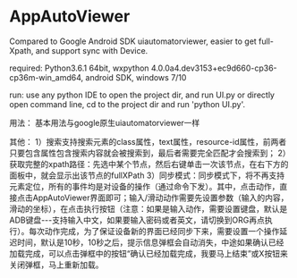 # AppAutoViewer
Compared to Google Android SDK uiautomatorviewer, easier to get full-Xpath, and support sync with Device.

required: Python3.6.1 64bit, wxpython 4.0.0a4.dev3153+ec9d660-cp36-cp36m-win_amd64, android SDK, windows 7/10

run: use any python IDE to open the project dir, and run UI.py or directly open command line, cd to the project dir and run 'python UI.py'.

用法：
基本用法与google原生uiautomatorviewer一样

其他：
1）搜索支持搜索元素的class属性，text属性，resource-id属性，前两者只要包含属性包含搜索内容就会被搜索到，最后者需要完全匹配才会搜索到；
2）获取完整的xpath路径：先选中某个节点，然后右键单击一次该节点，在右下方的面板中，就会显示出该节点的fullXPath
3）同步模式：同步模式下，将不再支持元素定位，所有的事件均是对设备的操作（通过命令下发）。其中，点击动作，直接点击AppAutoViewer界面即可；输入/滑动动作需要先设置参数（输入的内容，滑动的坐标），在点击执行按钮（注意：如果是输入动作，需要设置键盘，默认是ADB键盘---支持输入中文，如果要输入密码或者英文，请切换到ORG再点执行）。每次动作完成，为了保证设备新的界面已经同步下来，需要设置一个操作延迟时间，默认是10秒，10秒之后，提示信息弹框会自动消失，中途如果确认已经加载完成，可以点击弹框中的按钮“确认已经加载完成，我要马上结束”或X按钮来关闭弹框，马上重新加载。
